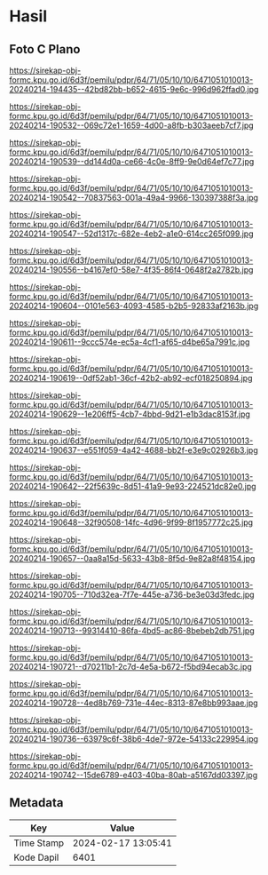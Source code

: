 # Hasil

## Foto C Plano

https://sirekap-obj-formc.kpu.go.id/6d3f/pemilu/pdpr/64/71/05/10/10/6471051010013-20240214-194435--42bd82bb-b652-4615-9e6c-996d962ffad0.jpg

https://sirekap-obj-formc.kpu.go.id/6d3f/pemilu/pdpr/64/71/05/10/10/6471051010013-20240214-190532--069c72e1-1659-4d00-a8fb-b303aeeb7cf7.jpg

https://sirekap-obj-formc.kpu.go.id/6d3f/pemilu/pdpr/64/71/05/10/10/6471051010013-20240214-190539--dd144d0a-ce66-4c0e-8ff9-9e0d64ef7c77.jpg

https://sirekap-obj-formc.kpu.go.id/6d3f/pemilu/pdpr/64/71/05/10/10/6471051010013-20240214-190542--70837563-001a-49a4-9966-130397388f3a.jpg

https://sirekap-obj-formc.kpu.go.id/6d3f/pemilu/pdpr/64/71/05/10/10/6471051010013-20240214-190547--52d1317c-682e-4eb2-a1e0-614cc265f099.jpg

https://sirekap-obj-formc.kpu.go.id/6d3f/pemilu/pdpr/64/71/05/10/10/6471051010013-20240214-190556--b4167ef0-58e7-4f35-86f4-0648f2a2782b.jpg

https://sirekap-obj-formc.kpu.go.id/6d3f/pemilu/pdpr/64/71/05/10/10/6471051010013-20240214-190604--0101e563-4093-4585-b2b5-92833af2163b.jpg

https://sirekap-obj-formc.kpu.go.id/6d3f/pemilu/pdpr/64/71/05/10/10/6471051010013-20240214-190611--9ccc574e-ec5a-4cf1-af65-d4be65a7991c.jpg

https://sirekap-obj-formc.kpu.go.id/6d3f/pemilu/pdpr/64/71/05/10/10/6471051010013-20240214-190619--0df52ab1-36cf-42b2-ab92-ecf018250894.jpg

https://sirekap-obj-formc.kpu.go.id/6d3f/pemilu/pdpr/64/71/05/10/10/6471051010013-20240214-190629--1e206ff5-4cb7-4bbd-9d21-e1b3dac8153f.jpg

https://sirekap-obj-formc.kpu.go.id/6d3f/pemilu/pdpr/64/71/05/10/10/6471051010013-20240214-190637--e551f059-4a42-4688-bb2f-e3e9c02926b3.jpg

https://sirekap-obj-formc.kpu.go.id/6d3f/pemilu/pdpr/64/71/05/10/10/6471051010013-20240214-190642--22f5639c-8d51-41a9-9e93-224521dc82e0.jpg

https://sirekap-obj-formc.kpu.go.id/6d3f/pemilu/pdpr/64/71/05/10/10/6471051010013-20240214-190648--32f90508-14fc-4d96-9f99-8f1957772c25.jpg

https://sirekap-obj-formc.kpu.go.id/6d3f/pemilu/pdpr/64/71/05/10/10/6471051010013-20240214-190657--0aa8a15d-5633-43b8-8f5d-9e82a8f48154.jpg

https://sirekap-obj-formc.kpu.go.id/6d3f/pemilu/pdpr/64/71/05/10/10/6471051010013-20240214-190705--710d32ea-7f7e-445e-a736-be3e03d3fedc.jpg

https://sirekap-obj-formc.kpu.go.id/6d3f/pemilu/pdpr/64/71/05/10/10/6471051010013-20240214-190713--99314410-86fa-4bd5-ac86-8bebeb2db751.jpg

https://sirekap-obj-formc.kpu.go.id/6d3f/pemilu/pdpr/64/71/05/10/10/6471051010013-20240214-190721--d70211b1-2c7d-4e5a-b672-f5bd94ecab3c.jpg

https://sirekap-obj-formc.kpu.go.id/6d3f/pemilu/pdpr/64/71/05/10/10/6471051010013-20240214-190728--4ed8b769-731e-44ec-8313-87e8bb993aae.jpg

https://sirekap-obj-formc.kpu.go.id/6d3f/pemilu/pdpr/64/71/05/10/10/6471051010013-20240214-190736--63979c6f-38b6-4de7-972e-54133c229954.jpg

https://sirekap-obj-formc.kpu.go.id/6d3f/pemilu/pdpr/64/71/05/10/10/6471051010013-20240214-190742--15de6789-e403-40ba-80ab-a5167dd03397.jpg


## Metadata

| Key        | Value               |
| ---------- | ------------------- |
| Time Stamp | 2024-02-17 13:05:41 |
| Kode Dapil | 6401                |



